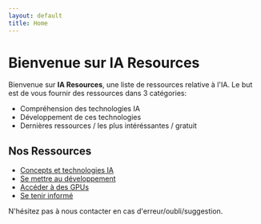 ```yaml
---
layout: default
title: Home
---
```


# Bienvenue sur IA Resources

Bienvenue sur **IA Resources**, une liste de ressources relative à l'IA. Le but est de vous fournir des ressources dans 3 catégories:
- Compréhension des technologies IA
- Développement de ces technologies
- Dernières ressources / les plus intéréssantes / gratuit


## Nos Ressources

- [Concepts et technologies IA](/pages/concepts.md)
- [Se mettre au développement](/pages/dev.md)
- [Accéder à des GPUs](/pages/gpu.md)
- [Se tenir informé](/pages/actualite.md)

N'hésitez pas à nous contacter en cas d'erreur/oubli/suggestion.